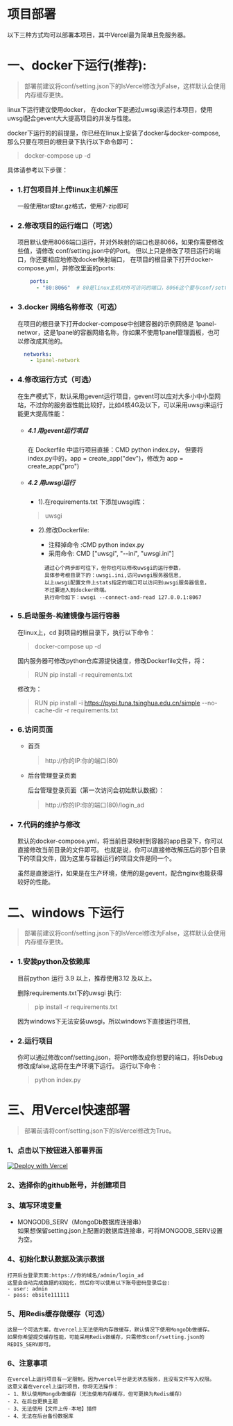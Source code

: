 # 项目部署
以下三种方式均可以部署本项目，其中Vercel最为简单且免服务器。

# 一、docker下运行(推荐):

>部署前建议将conf/setting.json下的IsVercel修改为False，这样默认会使用内存缓存更快。

linux下运行建议使用docker， 在docker下是通过uwsgi来运行本项目，使用uwsgi配合gevent大大提高项目的并发与性能。

docker下运行的的前提是，你已经在linux上安装了docker与docker-compose,那么只要在项目的根目录下执行以下命令即可：
  > docker-compose up -d

具体请参考以下步骤：

- ### 1.打包项目并上传linux主机解压
  一般使用tar或tar.gz格式，使用7-zip即可
- ### 2.修改项目的运行端口（可选）
  项目默认使用8066端口运行，并对外映射的端口也是8066，如果你需要修改些值，请修改
  conf/setting.json中的Port。
  但以上只是修改了项目运行的端口，你还要相应地修改docker映射端口，
  在项目的根目录下打开docker-compose.yml，并修改里面的ports:
  ```yml
      ports:
        - "80:8066"  # 80是linux主机对外可访问的端口，8066这个要与conf/setting.json中的Port一致。
  ```
- ### 3.docker 网络名称修改（可选）
  在项目的根目录下打开docker-compose中创建容器的示例网络是
  1panel-networ，这是1panel的容器网络名称，你如果不使用1panel管理面板，也可以修改成其他的。
  ```yml
    networks:
      - 1panel-network
  ```

- ### 4.修改运行方式（可选）
  在生产模式下，默认采用gevent运行项目，gevent可以应对大多小中小型网站，不过你的服务器性能比较好，比如4核4G及以下，可以采用uwsgi来运行能更大提高性能：
  - ##### 4.1 用gevent运行项目
  
      在 Dockerfile 中运行项目直接：CMD python index.py，
      但要将index.py中的，app = create_app("dev")，修改为 app = create_app("pro")
  - ##### 4.2 用uwsgi运行
    - 1).在requirements.txt 下添加uwsgi库：
     > uwsgi
  
    - 2).修改Dockerfile:
      - 注释掉命令 :CMD python index.py
      - 采用命令: CMD ["uwsgi", "--ini", "uwsgi.ini"]
  
      ```
        通过心个两步即可往下，但你也可以修改uwsgi的运行参数，
        具体参考根目录下的：uwsgi.ini,访问uwsgi服务器信息, 
        以上uwsgi配置文件上stats指定的端口可以访问到uwsgi服务器信息，
        不过要进入到docker终端。
        执行命令如下：uwsgi --connect-and-read 127.0.0.1:8067
      ```


- ### 5.启动服务-构建镜像与运行容器
  在linux上，cd 到项目的根目录下，执行以下命令：
  > docker-compose up -d   

  国内服务器可修改python仓库源提快速度，修改Dockerfile文件，将：
  > RUN pip install -r requirements.txt
  
  修改为：

  > RUN pip install -i https://pypi.tuna.tsinghua.edu.cn/simple --no-cache-dir -r requirements.txt

- ### 6.访问页面
  - 首页
     > http://你的IP:你的端口(80)
  - 后台管理登录页面

    后台管理登录页面（第一次访问会初始默认数据）：
    > http://你的IP:你的端口(80)/login_ad
  
- ### 7.代码的维护与修改
  默认的docker-compose.yml，将当前目录映射到容器的app目录下，你可以直接修改当前目录的文件即可。
  也就是说，你可以直接修改解压后的那个目录下的项目文件，因为这里与容器运行的项目文件是同一个。
 

  
  虽然是直接运行，如果是在生产环境，使用的是gevent，配合nginx也能获得较好的性能。


# 二、windows 下运行
>部署前建议将conf/setting.json下的IsVercel修改为False，这样默认会使用内存缓存更快。

- ### 1.安装python及依赖库

  目前python 运行 3.9 以上，推荐使用3.12 及以上。
  
  删除requirements.txt下的uwsgi 执行:
  > pip install -r requirements.txt

  因为windows下无法安装uwsgi，所以windows下直接运行项目,

- ### 2.运行项目

  你可以通过修改conf/setting.json，将Port修改成你想要的端口，将IsDebug修改成false,这将在生产环境下运行。
  运行以下命令：
  > python index.py
 
# 三、用Vercel快速部署

>部署前请将conf/setting.json下的IsVercel修改为True。

### 1、点击以下按钮进入部署界面

  [![Deploy with Vercel](https://vercel.com/button)](https://vercel.com/new/clone?repository-url=https%3A%2F%2Fgithub.com%2Fyibo7%2Febsite_py.git&env=SITE_KEY,MONGODB_SERV&envDescription=SITE_KEY%E6%98%AF%E7%BD%91%E7%AB%99%E5%AF%86%E9%92%A5%2CMONGODB_SERV%E6%98%AFMongoDb%E6%95%B0%E6%8D%AE%E5%BA%93%E8%BF%9E%E6%8E%A5%E5%9C%B0%E5%9D%80&project-name=ebsite_py&repository-name=ebsite_py)

### 2、选择你的github账号，并创建项目
### 3、填写环境变量
  - MONGODB_SERV（MongoDb数据库连接串）   
    如果想保留setting.json上配置的数据库连接串，可将MONGODB_SERV设置为空。

### 4、初始化默认数据及演示数据    
    打开后台登录页面:https://你的域名/admin/login_ad
    这里会自动完成数据的初始化，然后你可以使用以下账号密码登录后台:
    - user: admin
    - pass: ebsite111111

### 5、用Redis缓存做缓存（可选）

    这是一个可选方案，在vercel上无法使用内存做缓存，默认情况下使用MongoDb做缓存。
    如果你希望提交缓存性能，可能采用Redis做缓存，只需修改conf/setting.json的REDIS_SERV即可。
 
### 6、注意事项
    在vercel上运行项目有一定限制，因为vercel平台是无状态服务，且没有文件写入权限。
    这意义着在vercel上运行项目，你将无法操作：
    - 1、默认使用Mongdb做缓存（无法使用内存缓存，但可更换为Redis缓存）
    - 2、在后台更换主题
    - 3、无法使用【文件上传-本地】插件
    - 4、无法在后台备份数据库